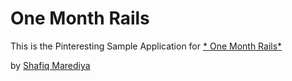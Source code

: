 # One Month Rails

This is the Pinteresting Sample Application for
[* One Month Rails*](http://onemonthrails.com)

by [Shafiq Marediya](http://shafiqmarediya.com)